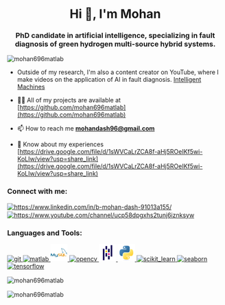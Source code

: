 <h1 align="center">Hi 👋, I'm Mohan</h1>
<h3 align="center">PhD candidate in artificial intelligence, specializing in fault diagnosis of green hydrogen multi-source hybrid systems.</h3>

<p align="left"> <img src="https://komarev.com/ghpvc/?username=mohan696matlab&label=Profile%20views&color=0e75b6&style=flat" alt="mohan696matlab" /> </p>

- Outside of my research, I'm also a content creator on YouTube, where I make videos on the application of AI in fault diagnosis. [Intelligent Machines](https://www.youtube.com/channel/UCp58dPGXhs2TuNJ6izNKsYw)

- 👨‍💻 All of my projects are available at [https://github.com/mohan696matlab](https://github.com/mohan696matlab)

- 📫 How to reach me **mohandash96@gmail.com**

- 📄 Know about my experiences [https://drive.google.com/file/d/1sWVCaLrZCA8f-aHj5ROeIKf5wi-KoLIw/view?usp=share_link](https://drive.google.com/file/d/1sWVCaLrZCA8f-aHj5ROeIKf5wi-KoLIw/view?usp=share_link)

<h3 align="left">Connect with me:</h3>
<p align="left">
<a href="https://linkedin.com/in/https://www.linkedin.com/in/b-mohan-dash-91013a155/" target="blank"><img align="center" src="https://raw.githubusercontent.com/rahuldkjain/github-profile-readme-generator/master/src/images/icons/Social/linked-in-alt.svg" alt="https://www.linkedin.com/in/b-mohan-dash-91013a155/" height="30" width="40" /></a>
<a href="https://www.youtube.com/c/https://www.youtube.com/channel/ucp58dpgxhs2tunj6iznksyw" target="blank"><img align="center" src="https://raw.githubusercontent.com/rahuldkjain/github-profile-readme-generator/master/src/images/icons/Social/youtube.svg" alt="https://www.youtube.com/channel/ucp58dpgxhs2tunj6iznksyw" height="30" width="40" /></a>
</p>

<h3 align="left">Languages and Tools:</h3>
<p align="left"> <a href="https://git-scm.com/" target="_blank" rel="noreferrer"> <img src="https://www.vectorlogo.zone/logos/git-scm/git-scm-icon.svg" alt="git" width="40" height="40"/> </a> <a href="https://www.mathworks.com/" target="_blank" rel="noreferrer"> <img src="https://upload.wikimedia.org/wikipedia/commons/2/21/Matlab_Logo.png" alt="matlab" width="40" height="40"/> </a> <a href="https://www.mysql.com/" target="_blank" rel="noreferrer"> <img src="https://raw.githubusercontent.com/devicons/devicon/master/icons/mysql/mysql-original-wordmark.svg" alt="mysql" width="40" height="40"/> </a> <a href="https://opencv.org/" target="_blank" rel="noreferrer"> <img src="https://www.vectorlogo.zone/logos/opencv/opencv-icon.svg" alt="opencv" width="40" height="40"/> </a> <a href="https://pandas.pydata.org/" target="_blank" rel="noreferrer"> <img src="https://raw.githubusercontent.com/devicons/devicon/2ae2a900d2f041da66e950e4d48052658d850630/icons/pandas/pandas-original.svg" alt="pandas" width="40" height="40"/> </a> <a href="https://www.python.org" target="_blank" rel="noreferrer"> <img src="https://raw.githubusercontent.com/devicons/devicon/master/icons/python/python-original.svg" alt="python" width="40" height="40"/> </a> <a href="https://scikit-learn.org/" target="_blank" rel="noreferrer"> <img src="https://upload.wikimedia.org/wikipedia/commons/0/05/Scikit_learn_logo_small.svg" alt="scikit_learn" width="40" height="40"/> </a> <a href="https://seaborn.pydata.org/" target="_blank" rel="noreferrer"> <img src="https://seaborn.pydata.org/_images/logo-mark-lightbg.svg" alt="seaborn" width="40" height="40"/> </a> <a href="https://www.tensorflow.org" target="_blank" rel="noreferrer"> <img src="https://www.vectorlogo.zone/logos/tensorflow/tensorflow-icon.svg" alt="tensorflow" width="40" height="40"/> </a> </p>

<p><img align="center" src="https://github-readme-stats.vercel.app/api/top-langs?username=mohan696matlab&show_icons=true&locale=en&layout=compact" alt="mohan696matlab" /></p>

<p><img align="center" src="https://github-readme-streak-stats.herokuapp.com/?user=mohan696matlab&" alt="mohan696matlab" /></p>
